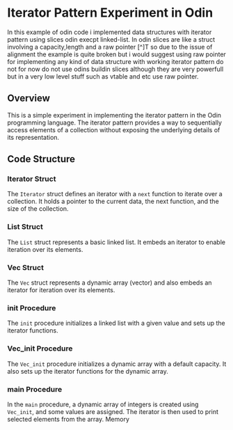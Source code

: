 # Iterator Pattern Experiment in Odin

In this example of odin code i implemented data structures with iterator pattern using slices odin execpt linked-list. In odin slices are like a struct involving a capacity,length and a raw pointer [^]T so due to the issue of alignment the example is quite broken but i would suggest using raw pointer for implementing any kind of data structure with working iterator pattern do not for now do not use odins buildin slices although they are very powerfull but in a very low level stuff such as vtable and etc use raw pointer.

## Overview

This is a simple experiment in implementing the iterator pattern in the Odin programming language. The iterator pattern provides a way to sequentially access elements of a collection without exposing the underlying details of its representation.

## Code Structure

### Iterator Struct

The `Iterator` struct defines an iterator with a `next` function to iterate over a collection. It holds a pointer to the current data, the next function, and the size of the collection.

### List Struct

The `List` struct represents a basic linked list. It embeds an iterator to enable iteration over its elements.

### Vec Struct

The `Vec` struct represents a dynamic array (vector) and also embeds an iterator for iteration over its elements.

### init Procedure

The `init` procedure initializes a linked list with a given value and sets up the iterator functions.

### Vec_init Procedure

The `Vec_init` procedure initializes a dynamic array with a default capacity. It also sets up the iterator functions for the dynamic array.

### main Procedure

In the `main` procedure, a dynamic array of integers is created using `Vec_init`, and some values are assigned. The iterator is then used to print selected elements from the array. Memory
